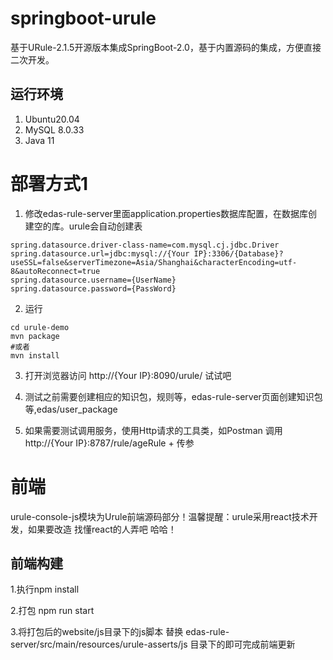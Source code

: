 # springboot-urule
基于URule-2.1.5开源版本集成SpringBoot-2.0，基于内置源码的集成，方便直接二次开发。

## 运行环境
1. Ubuntu20.04
2. MySQL 8.0.33
3. Java 11

# 部署方式1 

1. 修改edas-rule-server里面application.properties数据库配置，在数据库创建空的库。urule会自动创建表
```
spring.datasource.driver-class-name=com.mysql.cj.jdbc.Driver
spring.datasource.url=jdbc:mysql://{Your IP}:3306/{Database}?useSSL=false&serverTimezone=Asia/Shanghai&characterEncoding=utf-8&autoReconnect=true
spring.datasource.username={UserName}
spring.datasource.password={PassWord}
```
2. 运行

```shell
cd urule-demo
mvn package
#或者
mvn install
```

3. 打开浏览器访问 http://{Your IP}:8090/urule/ 试试吧

4. 测试之前需要创建相应的知识包，规则等，edas-rule-server页面创建知识包等,edas/user_package

5. 如果需要测试调用服务，使用Http请求的工具类，如Postman 调用http://{Your IP}:8787/rule/ageRule + 传参

# 前端 
urule-console-js模块为Urule前端源码部分！温馨提醒：urule采用react技术开发，如果要改造 找懂react的人弄吧 哈哈！
## 前端构建
1.执行npm install

2.打包 npm run start 

3.将打包后的website/js目录下的js脚本 替换 edas-rule-server/src/main/resources/urule-asserts/js
目录下的即可完成前端更新


